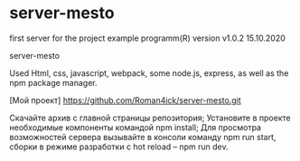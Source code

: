 # server-mesto

first server for the project
example programm(R) version v1.0.2 15.10.2020

server-mesto

Used Html, css, javascript, webpack, some node.js, express, as well as the npm package manager.

[Мой проект] https://github.com/Roman4ick/server-mesto.git

Скачайте архив с главной страницы репозитория; Установите в проекте необходимые компоненты командой npm install; Для просмотра возможностей сервера вызывайте в консоли команду npm run start, сборки в режиме разработки с hot reload – npm run dev.
